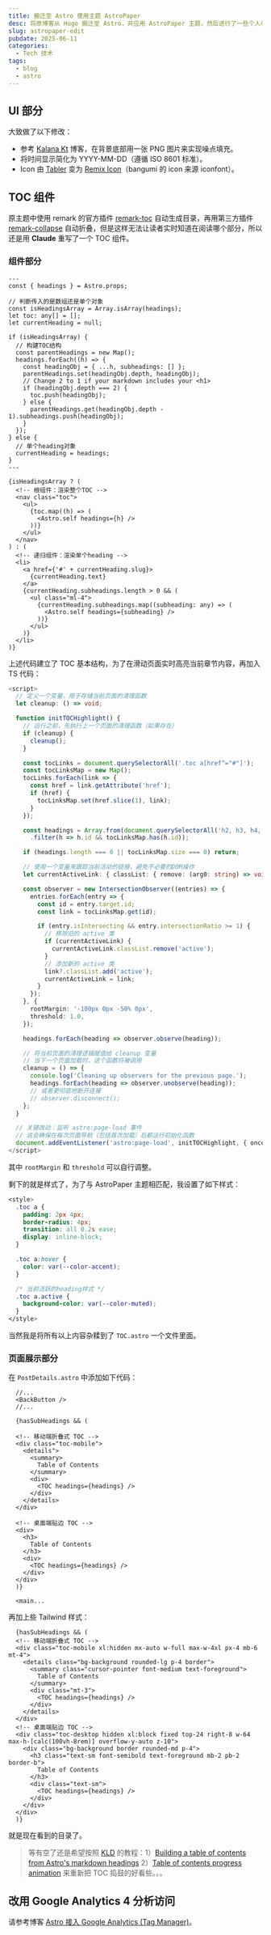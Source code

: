 ```yaml
---
title: 搬迁至 Astro 使用主题 AstroPaper
desc: 将原博客从 Hugo 搬迁至 Astro，并应用 AstroPaper 主题，然后进行了一些个人改进与优化
slug: astropaper-edit
pubdate: 2025-06-11
categories:
  - Tech 技术
tags:
  - blog
  - astro
---
```


## UI 部分

大致做了以下修改：

- 参考 [Kalana Kt](https://www.kalanakt.cc/) 博客，在背景底部用一张 PNG 图片来实现噪点填充。
- 将时间显示简化为 YYYY-MM-DD（遵循 ISO 8601 标准）。
- Icon 由 [Tabler](https://tabler.io/icons) 变为 [Remix Icon](https://remixicon.com/)（bangumi 的 icon 来源 iconfont）。

## TOC 组件

原主题中使用 remark 的官方插件 [remark-toc](https://github.com/remarkjs/remark-toc) 自动生成目录，再用第三方插件 [remark-collapse](https://github.com/Rokt33r/remark-collapse) 自动折叠，但是这样无法让读者实时知道在阅读哪个部分，所以还是用 **Claude** 重写了一个 TOC 组件。

### 组件部分

```astro
---
const { headings } = Astro.props;

// 判断传入的是数组还是单个对象
const isHeadingsArray = Array.isArray(headings);
let toc: any[] = [];
let currentHeading = null;

if (isHeadingsArray) {
  // 构建TOC结构
  const parentHeadings = new Map();
  headings.forEach((h) => {
    const headingObj = { ...h, subheadings: [] };
    parentHeadings.set(headingObj.depth, headingObj);
    // Change 2 to 1 if your markdown includes your <h1>
    if (headingObj.depth === 2) {
      toc.push(headingObj);
    } else {
      parentHeadings.get(headingObj.depth - 1).subheadings.push(headingObj);
    }
  });
} else {
  // 单个heading对象
  currentHeading = headings;
}
---

{isHeadingsArray ? (
  <!-- 根组件：渲染整个TOC -->
  <nav class="toc">
    <ul>
      {toc.map((h) => (
        <Astro.self headings={h} />
      ))}
    </ul>
  </nav>
) : (
  <!-- 递归组件：渲染单个heading -->
  <li>
    <a href={'#' + currentHeading.slug}>
      {currentHeading.text}
    </a>
    {currentHeading.subheadings.length > 0 && (
      <ul class="ml-4">
        {currentHeading.subheadings.map((subheading: any) => (
          <Astro.self headings={subheading} />
        ))}
      </ul>
    )}
  </li>
)}
```

上述代码建立了 TOC 基本结构，为了在滑动页面实时高亮当前章节内容，再加入 TS 代码：

``` typescript
<script>
  // 定义一个变量，用于存储当前页面的清理函数
  let cleanup: () => void;

  function initTOCHighlight() {
    // 运行之前，先执行上一个页面的清理函数（如果存在）
    if (cleanup) {
      cleanup();
    }

    const tocLinks = document.querySelectorAll('.toc a[href^="#"]');
    const tocLinksMap = new Map();
    tocLinks.forEach(link => {
      const href = link.getAttribute('href');
      if (href) {
        tocLinksMap.set(href.slice(1), link);
      }
    });

    const headings = Array.from(document.querySelectorAll('h2, h3, h4, h5, h6'))
      .filter(h => h.id && tocLinksMap.has(h.id));

    if (headings.length === 0 || tocLinksMap.size === 0) return;

    // 使用一个变量来跟踪当前活动的链接，避免不必要的DOM操作
    let currentActiveLink: { classList: { remove: (arg0: string) => void; }; } | null = null;

    const observer = new IntersectionObserver((entries) => {
      entries.forEach(entry => {
        const id = entry.target.id;
        const link = tocLinksMap.get(id);

        if (entry.isIntersecting && entry.intersectionRatio >= 1) {
          // 移除旧的 active 类
          if (currentActiveLink) {
            currentActiveLink.classList.remove('active');
          }
          // 添加新的 active 类
          link?.classList.add('active');
          currentActiveLink = link;
        }
      });
    }, {
      rootMargin: '-100px 0px -50% 0px',
      threshold: 1.0,
    });

    headings.forEach(heading => observer.observe(heading));

    // 将当前页面的清理逻辑赋值给 cleanup 变量
    // 当下一个页面加载时，这个函数将被调用
    cleanup = () => {
      console.log('Cleaning up observers for the previous page.');
      headings.forEach(heading => observer.unobserve(heading));
      // 或者更彻底地断开连接
      // observer.disconnect();
    };
  }

  // 关键改动：监听 astro:page-load 事件
  // 这会确保在每次页面导航（包括首次加载）后都运行初始化函数
  document.addEventListener('astro:page-load', initTOCHighlight, { once: false });
</script>
```

其中 `rootMargin` 和 `threshold` 可以自行调整。

剩下的就是样式了，为了与 AstroPaper 主题相匹配，我设置了如下样式：

```css
<style>
  .toc a {
    padding: 2px 4px;
    border-radius: 4px;
    transition: all 0.2s ease;
    display: inline-block;
  }

  .toc a:hover {
    color: var(--color-accent);
  }

  /* 当前活跃的heading样式 */
  .toc a.active {
    background-color: var(--color-muted);
  }
</style>
```

当然我是将所有以上内容杂糅到了 `TOC.astro` 一个文件里面。

### 页面展示部分

在 `PostDetails.astro` 中添加如下代码：

``` astro
  //...
  <BackButton />
  //...

  {hasSubHeadings && (

  <!-- 移动端折叠式 TOC -->
  <div class="toc-mobile">
    <details">
      <summary>
        Table of Contents
      </summary>
      <div>
        <TOC headings={headings} />
      </div>
    </details>
  </div>

  <!-- 桌面端贴边 TOC -->
  <div>
    <h3>
      Table of Contents
    </h3>
    <div>
      <TOC headings={headings} />
    </div>
  </div>
  )}

  <main...
```

再加上些 Tailwind 样式：

``` astro
  {hasSubHeadings && (
  <!-- 移动端折叠式 TOC -->
  <div class="toc-mobile xl:hidden mx-auto w-full max-w-4xl px-4 mb-6 mt-4">
    <details class="bg-background rounded-lg p-4 border">
      <summary class="cursor-pointer font-medium text-foreground">
        Table of Contents
      </summary>
      <div class="mt-3">
        <TOC headings={headings} />
      </div>
    </details>
  </div>
  <!-- 桌面端贴边 TOC -->
  <div class="toc-desktop hidden xl:block fixed top-24 right-8 w-64 max-h-[calc(100vh-8rem)] overflow-y-auto z-10">
    <div class="bg-background border rounded-md p-4">
      <h3 class="text-sm font-semibold text-foreground mb-2 pb-2 border-b">
        Table of Contents
      </h3>
      <div class="text-sm">
        <TOC headings={headings} />
      </div>
    </div>
  </div>
  )}
```

就是现在看到的目录了。

> 等有空了还是希望按照 [KLD](https://github.com/kevinleedrum) 的教程：1）[Building a table of contents from Astro's markdown headings](https://kld.dev/building-table-of-contents/) 2）[Table of contents progress animation](https://kld.dev/toc-animation/) 来重新把 TOC 捣鼓的好看些。。。

## 改用 Google Analytics 4 分析访问

请参考博客 [Astro 接入 Google Analytics (Tag Manager)](https://shinya.click/fiddling/astro-google-tag-manager)。
